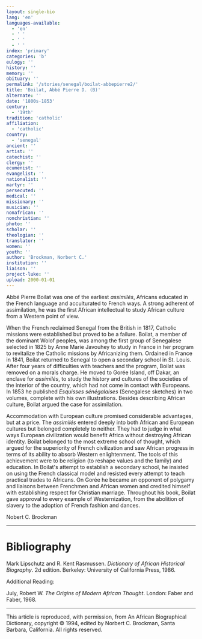 ```yaml
---
layout: single-bio
lang: 'en'
languages-available:
  - 'en'
  - ' '
  - ' '
  - ' '
index: 'primary'
categories: 'b'
eulogy: ''
history: ''
memory: ''
obituary: ''
permalink: '/stories/senegal/boilat-abbepierre2/'
title: 'Boilat, Abbé Pierre D. (B)'
alternate: ''
date: '1800s-1853'
century:
  - '19th'
tradition: 'catholic'
affiliation:
  - 'catholic'
country:
  - 'senegal'
ancient: ''
artist: ''
catechist: ''
clergy: ''
ecumenist: ''
evangelist: ''
nationalist: ''
martyr: ''
persecuted: ''
medical: ''
missionary: ''
musician: ''
nonafrican: ''
nonchristian: ''
photo: ''
scholar: ''
theologian: ''
translator: ''
women: ''
youth: ''
author: 'Brockman, Norbert C.'
institution: ''
liaison: ''
project-luke: ''
upload: 2000-01-01
---
```



Abbé Pierre Boilat was one of the earliest *assimilés*, Africans educated in the French language and acculturated to French ways. A strong adherent of assimilation, he was the first African intellectual to study African culture from a Western point of view.

When the French reclaimed Senegal from the British in 1817, Catholic missions were established but proved to be a failure. Boilat, a member of the dominant Wolof peoples, was among the first group of Senegalese selected in 1825 by Anne Marie Javouhey to study in France in her program to revitalize the Catholic missions by Africanizing them. Ordained in France in 1841, Boilat returned to Senegal to open a secondary school in St. Louis. After four years of difficulties with teachers and the program, Boilat was removed on a morals charge. He moved to Gorée Island, off Dakar, an enclave for *assimilés*, to study the history and cultures of the societies of the interior of the country, which had not come in contact with Europeans. In 1853 he published *Esquisses sénégalaises* (Senegalese sketches) in two volumes, complete with his own illustrations. Besides describing African culture, Boilat argued the case for assimilation.

Accommodation with European culture promised considerable advantages, but at a price. The *assimilés* entered deeply into both African and European cultures but belonged completely to neither. They had to judge in what ways European civilization would benefit Africa without destroying African identity. Boilat belonged to the most extreme school of thought, which argued for the superiority of French civilization and saw African progress in terms of its ability to absorb Western enlightenment. The tools of this achievement were to be religion (to reshape values and the family) and education. In Boilat's attempt to establish a secondary school, he insisted on using the French classical model and resisted every attempt to teach practical trades to Africans. On Gorée he became an opponent of polygamy and liaisons between Frenchmen and African women and credited himself with establishing respect for Christian marriage. Throughout his book, Boilat gave approval to every example of Westernization, from the abolition of slavery to the adoption of French fashion and dances.

Nobert C. Brockman

---

# Bibliography

Mark Lipschutz and R. Kent Rasmussen. *Dictionary of African Historical Biography*. 2d edition. Berkeley: University of California Press, 1986.

Additional Reading:

July, Robert W. *The Origins of Modern African Thought*. London: Faber and Faber, 1968.

---

This article is reproduced, with permission, from An African Biographical Dictionary, copyright © 1994, edited by Norbert C. Brockman, Santa Barbara, California. All rights reserved.